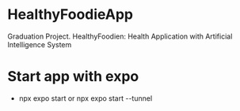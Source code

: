 # HealthyFoodieApp
Graduation  Project. HealthyFoodien: Health Application with Artificial Intelligence System

# Start app with expo
- npx expo start or npx expo start --tunnel
